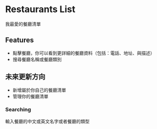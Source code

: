 # Restaurants List

我最愛的餐廳清單

## Features

- 點擊餐廳，你可以看到更詳細的餐廳資料（包括：電話、地址、與描述）
- 搜尋餐廳名稱或餐廳類別

## 未來更新方向

- 新增屬於你自己的餐廳清單
- 管理你的餐廳清單

### Searching

輸入餐廳的中文或英文名字或者餐廳的類型
